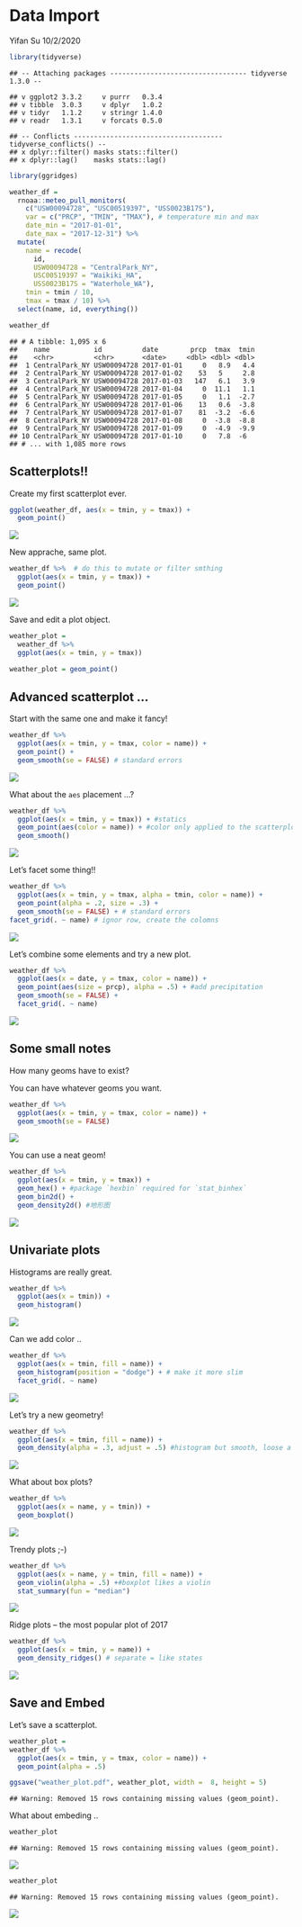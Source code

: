 Data Import
================
Yifan Su
10/2/2020

``` r
library(tidyverse)
```

    ## -- Attaching packages ---------------------------------- tidyverse 1.3.0 --

    ## v ggplot2 3.3.2     v purrr   0.3.4
    ## v tibble  3.0.3     v dplyr   1.0.2
    ## v tidyr   1.1.2     v stringr 1.4.0
    ## v readr   1.3.1     v forcats 0.5.0

    ## -- Conflicts ------------------------------------- tidyverse_conflicts() --
    ## x dplyr::filter() masks stats::filter()
    ## x dplyr::lag()    masks stats::lag()

``` r
library(ggridges)
```

``` r
weather_df = 
  rnoaa::meteo_pull_monitors(
    c("USW00094728", "USC00519397", "USS0023B17S"),
    var = c("PRCP", "TMIN", "TMAX"), # temperature min and max
    date_min = "2017-01-01",
    date_max = "2017-12-31") %>%
  mutate(
    name = recode(
      id, 
      USW00094728 = "CentralPark_NY", 
      USC00519397 = "Waikiki_HA",
      USS0023B17S = "Waterhole_WA"),
    tmin = tmin / 10,
    tmax = tmax / 10) %>%
  select(name, id, everything())

weather_df
```

    ## # A tibble: 1,095 x 6
    ##    name           id          date        prcp  tmax  tmin
    ##    <chr>          <chr>       <date>     <dbl> <dbl> <dbl>
    ##  1 CentralPark_NY USW00094728 2017-01-01     0   8.9   4.4
    ##  2 CentralPark_NY USW00094728 2017-01-02    53   5     2.8
    ##  3 CentralPark_NY USW00094728 2017-01-03   147   6.1   3.9
    ##  4 CentralPark_NY USW00094728 2017-01-04     0  11.1   1.1
    ##  5 CentralPark_NY USW00094728 2017-01-05     0   1.1  -2.7
    ##  6 CentralPark_NY USW00094728 2017-01-06    13   0.6  -3.8
    ##  7 CentralPark_NY USW00094728 2017-01-07    81  -3.2  -6.6
    ##  8 CentralPark_NY USW00094728 2017-01-08     0  -3.8  -8.8
    ##  9 CentralPark_NY USW00094728 2017-01-09     0  -4.9  -9.9
    ## 10 CentralPark_NY USW00094728 2017-01-10     0   7.8  -6  
    ## # ... with 1,085 more rows

## Scatterplots\!\!

Create my first scatterplot ever.

``` r
ggplot(weather_df, aes(x = tmin, y = tmax)) + 
  geom_point()
```

![](data_ggplot1_files/figure-gfm/unnamed-chunk-2-1.png)<!-- -->

New apprache, same plot.

``` r
weather_df %>%  # do this to mutate or filter smthing
  ggplot(aes(x = tmin, y = tmax)) +
  geom_point()
```

![](data_ggplot1_files/figure-gfm/unnamed-chunk-3-1.png)<!-- -->

Save and edit a plot object.

``` r
weather_plot =
  weather_df %>% 
  ggplot(aes(x = tmin, y = tmax))

weather_plot = geom_point()
```

## Advanced scatterplot …

Start with the same one and make it fancy\!

``` r
weather_df %>% 
  ggplot(aes(x = tmin, y = tmax, color = name)) +
  geom_point() + 
  geom_smooth(se = FALSE) # standard errors
```

![](data_ggplot1_files/figure-gfm/unnamed-chunk-5-1.png)<!-- -->

What about the `aes` placement …?

``` r
weather_df %>% 
  ggplot(aes(x = tmin, y = tmax)) + #statics
  geom_point(aes(color = name)) + #color only applied to the scatterplot
  geom_smooth()
```

![](data_ggplot1_files/figure-gfm/unnamed-chunk-6-1.png)<!-- -->

Let’s facet some thing\!\!

``` r
weather_df %>% 
  ggplot(aes(x = tmin, y = tmax, alpha = tmin, color = name)) +
  geom_point(alpha = .2, size = .3) + 
  geom_smooth(se = FALSE) + # standard errors
facet_grid(. ~ name) # ignor row, create the colomns
```

![](data_ggplot1_files/figure-gfm/unnamed-chunk-7-1.png)<!-- -->

Let’s combine some elements and try a new plot.

``` r
weather_df %>% 
  ggplot(aes(x = date, y = tmax, color = name)) +
  geom_point(aes(size = prcp), alpha = .5) + #add precipitation
  geom_smooth(se = FALSE) +
  facet_grid(. ~ name)
```

![](data_ggplot1_files/figure-gfm/unnamed-chunk-8-1.png)<!-- -->

## Some small notes

How many geoms have to exist?

You can have whatever geoms you want.

``` r
weather_df %>% 
  ggplot(aes(x = tmin, y = tmax, color = name)) +
  geom_smooth(se = FALSE)
```

![](data_ggplot1_files/figure-gfm/unnamed-chunk-9-1.png)<!-- -->

You can use a neat geom\!

``` r
weather_df %>% 
  ggplot(aes(x = tmin, y = tmax)) +
  geom_hex() + #package `hexbin` required for `stat_binhex`
  geom_bin2d() + 
  geom_density2d() #地形图
```

![](data_ggplot1_files/figure-gfm/unnamed-chunk-10-1.png)<!-- -->

## Univariate plots

Histograms are really great.

``` r
weather_df %>% 
  ggplot(aes(x = tmin)) +
  geom_histogram()
```

![](data_ggplot1_files/figure-gfm/unnamed-chunk-11-1.png)<!-- -->

Can we add color ..

``` r
weather_df %>% 
  ggplot(aes(x = tmin, fill = name)) + 
  geom_histogram(position = "dodge") + # make it more slim
  facet_grid(. ~ name)
```

![](data_ggplot1_files/figure-gfm/unnamed-chunk-12-1.png)<!-- -->

Let’s try a new geometry\!

``` r
weather_df %>% 
  ggplot(aes(x = tmin, fill = name)) +
  geom_density(alpha = .3, adjust = .5) #histogram but smooth, loose a little info/ adjust=add some peak
```

![](data_ggplot1_files/figure-gfm/unnamed-chunk-13-1.png)<!-- -->

What about box plots?

``` r
weather_df %>% 
  ggplot(aes(x = name, y = tmin)) +
  geom_boxplot()
```

![](data_ggplot1_files/figure-gfm/unnamed-chunk-14-1.png)<!-- -->

Trendy plots ;-)

``` r
weather_df %>% 
  ggplot(aes(x = name, y = tmin, fill = name)) + 
  geom_violin(alpha = .5) +#boxplot likes a violin
  stat_summary(fun = "median")
```

![](data_ggplot1_files/figure-gfm/unnamed-chunk-15-1.png)<!-- -->

Ridge plots – the most popular plot of 2017

``` r
weather_df %>% 
  ggplot(aes(x = tmin, y = name)) + 
  geom_density_ridges() # separate = like states
```

![](data_ggplot1_files/figure-gfm/unnamed-chunk-16-1.png)<!-- -->

## Save and Embed

Let’s save a scatterplot.

``` r
weather_plot =
weather_df %>% 
  ggplot(aes(x = tmin, y = tmax, color = name)) +
  geom_point(alpha = .5)

ggsave("weather_plot.pdf", weather_plot, width =  8, height = 5)
```

    ## Warning: Removed 15 rows containing missing values (geom_point).

What about embeding ..

``` r
weather_plot
```

    ## Warning: Removed 15 rows containing missing values (geom_point).

![](data_ggplot1_files/figure-gfm/unnamed-chunk-18-1.png)<!-- -->

``` r
weather_plot
```

    ## Warning: Removed 15 rows containing missing values (geom_point).

![](data_ggplot1_files/figure-gfm/unnamed-chunk-19-1.png)<!-- -->
